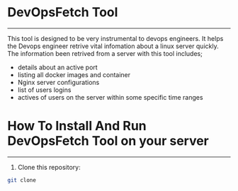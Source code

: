 # DevOpsFetch Tool
---

This tool is designed to be very instrumental to devops engineers. It helps the Devops engineer retrive vital infomation about a linux server quickly. The information been retrived from a server with this tool includes; 
- details about an active port
- listing all docker images and container
- Nginx server configurations
- list of users logins
- actives of users on the server within some specific time ranges

# How To Install And Run DevOpsFetch Tool on your server
---

1. Clone this repository:
```sh
git clone 
